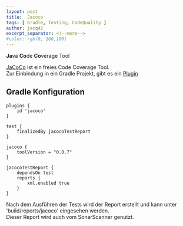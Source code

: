 ```yaml
---
layout: post
title:  Jacoco
tags: [ Gradle, Testing, CodeQuality ]
author: jacq42
excerpt_separator: <!--more-->
#color: rgb(0, 100,100)
---
```


**Ja**va **Co**de **Co**verage Tool

<!--more-->

[JaCoCo](https://www.eclemma.org/jacoco/) ist ein freies Code Coverage Tool.\
Zur Einbindung in ein Gradle Projekt, gibt es ein [Plugin](https://docs.gradle.org/current/userguide/jacoco_plugin.html)

## Gradle Konfiguration

```
plugins {
	id 'jacoco'
}

test {
	finalizedBy jacocoTestReport
}

jacoco {
	toolVersion = "0.8.7"
}

jacocoTestReport {
	dependsOn test
    reports {
        xml.enabled true
    }
}
```

Nach dem Ausführen der Tests wird der Report erstellt und kann unter 'build/reports/jacoco' eingesehen werden.\
Dieser Report wird auch vom SonarScanner genutzt.